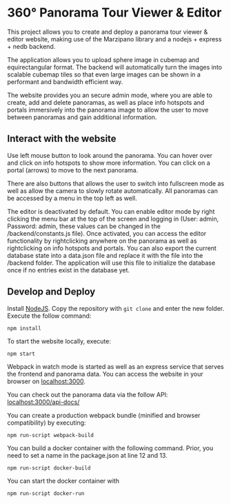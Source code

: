 # 360° Panorama Tour Viewer & Editor

This project allows you to create and deploy a panorama tour viewer & editor website, making use of the Marzipano library and a nodejs + express + nedb backend.

The application allows you to upload sphere image in cubemap and equirectangular format. The backend will automatically turn the images into scalable cubemap tiles so that even large images can be shown in a performant and bandwidth efficient way.

The website provides you an secure admin mode, where you are able to create, add and delete panoramas, as well as place info hotspots and portals immersively into the panorama image to allow the user to move between panoramas and gain additional information.


## Interact with the website

Use left mouse button to look around the panorama. You can hover over and click on info hotspots to show more information. You can click on a portal (arrows) to move to the next panorama.

There are also buttons that allows the user to switch into fullscreen mode as well as allow the camera to slowly rotate automatically. All panoramas can be accessed by a menu in the top left as well.

The editor is deactivated by default. You can enable editor mode by right clicking the menu bar at the top of the screen and logging in (User: admin, Password: admin, these values can be changed in the /backend/constants.js file). Once activated, you can access the editor functionality by rightclicking anywhere on the panorama as well as rightclicking on info hotspots and portals. You can also export the current database state into a data.json file and replace it with the file into the /backend folder. The application will use this file to initialize the database once if no entries exist in the database yet.



## Develop and Deploy

Install [NodeJS](https://nodejs.org/en/). Copy the repository with `git clone` and enter the new folder. Execute the follow command:

```
npm install
```

To start the website locally, execute:

```
npm start
```

Webpack in watch mode is started as well as an express service that serves the frontend and panorama data. You can access the website in your browser on [localhost:3000](http://localhost:3000/).

You can check out the panorama data via the follow API: [localhost:3000/api-docs/](http://localhost:3000/api-docs/)

You can create a production webpack bundle (minified and browser compatibility) by executing:

```
npm run-script webpack-build
```


You can build a docker container with the following command. Prior, you need to set a name in the package.json at line 12 and 13.

```
npm run-script docker-build
```

You can start the docker container with

```
npm run-script docker-run
```